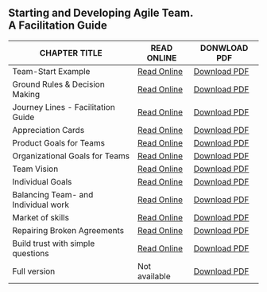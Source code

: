 <link rel="stylesheet" type="text/css" href="style.css">

<div class="aa_htmlTable">
	<h2 class="aa_h2">Starting and Developing Agile Team. <br>A Facilitation Guide</h2>
  <table>
    <thead>
      <tr>
        <th>CHAPTER TITLE</th>
        <th>READ ONLINE</th>
        <th>DONWLOAD PDF</th>
      </tr>
    </thead>
    <tbody>
      <tr>
        <td>Team-Start Example</td>
	<td><A HREF="chapter_file/Team-Start-Example.html">Read Online</a></td>
	      <td><A HREF="chapter_file/Team-Start-Example.pdf">Download PDF</a></td>
      </tr>
      <tr>
        <td>Ground Rules & Decision Making</td>
	<td><A HREF="chapter_file/Ground-Rules-and-Decision-Making.html">Read Online</td>
	<td><A HREF="chapter_file/Ground-Rules-and-Decision-Making.pdf">Download PDF</td>
      </tr>
      <tr>
        <td>Journey Lines - Facilitation Guide</td>
	<td><A HREF="chapter_file/Journey-Lines-Facilitation-Guide.html">Read Online</td>
	<td><A HREF="chapter_file/Journey-Lines-Facilitation-Guide.pdf">Download PDF</td>
      </tr>
      <tr>
        <td>Appreciation Cards</td>
	<td><A HREF="chapter_file/Appreciation-Cards.md">Read Online</td>
	<td><A HREF="chapter_file/Appreciation-Cards.pdf">Download PDF</td>
      </tr>
      <tr>
        <td>Product Goals for Teams</td>
	<td><A HREF="chapter_file/Product-Goals-for-Teams.md">Read Online</td>
	<td><A HREF="chapter_file/Product-Goals-for-Teams.pdf">Download PDF</td>
      </tr>
      <tr>
        <td>Organizational Goals for Teams</td>
	<td><A HREF="chapter_file/Organizational-Goals-for-Teams.md">Read Online</td>
	<td><A HREF="chapter_file/Organizational-Goals-for-Teams.md">Download PDF</td>
      </tr>
      <tr>
        <td>Team Vision</td>
	<td><A HREF="chapter_file/Team-Vision.md">Read Online</td>
	<td><A HREF="chapter_file/Team-Vision.pdf">Download PDF</td>
      </tr>
      <tr>
        <td>Individual Goals</td>
	<td><A HREF="chapter_file/Individual-Goals.md">Read Online</td>
	<td><A HREF="chapter_file/Individual-Goals.pdf">Download PDF</td>
      </tr>
      <tr>
        <td>Balancing Team- and Individual work</td>
	<td><A HREF="chapter_file/Balancing-Team-and-Individual-work.md">Read Online</td>
	<td><A HREF="chapter_file/Balancing-Team-and-Individual-work.pdf">Download PDF</td>
      </tr>
      <tr>
        <td>Market of skills</td>
	<td><A HREF="chapter_file/Market-of-skills.md">Read Online</td>
	<td><A HREF="chapter_file/Market-of-skills.pdf">Download PDF</td>
      </tr>
      <tr>
        <td>Repairing Broken Agreements</td>
	<td><A HREF="chapter_file/Repairing-Broken-Agreements.md">Read Online</td>
	<td><A HREF="chapter_file/Repairing-Broken-Agreements.pdf">Download PDF</td>
      </tr>
      <tr>
        <td>Build trust with simple questions</td>
	<td><A HREF="chapter_file/Build-trust-with-simple-questions.md">Read Online</td>
	<td><A HREF="chapter_file/Build-trust-with-simple-questions.pdf">Download PDF</td>
      </tr>
      <tr>
        <td>Full version</td>
	<td>Not available </td>
	<td><A HREF="single_file/agile_full.pdf">Download PDF</td>
      </tr>
    </tbody>
  </table>
</div>


